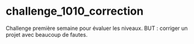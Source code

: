 # challenge_1010_correction
Challenge première semaine pour évaluer les niveaux. BUT : corriger un projet avec beaucoup de fautes.
